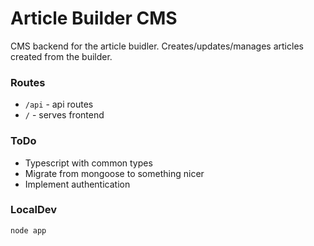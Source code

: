 # Article Builder CMS

CMS backend for the article buidler. Creates/updates/manages articles created from the builder.

### Routes

-   `/api` - api routes
-   `/` - serves frontend

### ToDo

-   Typescript with common types
-   Migrate from mongoose to something nicer
-   Implement authentication

### LocalDev

`node app`
